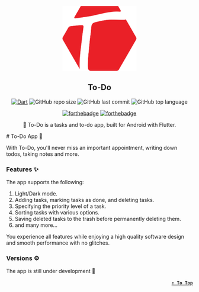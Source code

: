 <div align="center">

<img src="https://github.com/Hossam-Sayed/fancy-todo-app/blob/master/to_do_logo.svg" width="200"/>


## To-Do

[![Dart](https://github.com/Hossam-Sayed/fancy-todo-app/actions/workflows/dart.yml/badge.svg)](https://github.com/Hossam-Sayed/fancy-todo-app/actions/workflows/dart.yml) ![GitHub repo size](https://img.shields.io/github/repo-size/Hossam-Sayed/fancy-todo-app) ![GitHub last commit](https://img.shields.io/github/last-commit/Hossam-Sayed/fancy-todo-app) ![GitHub top language](https://img.shields.io/github/languages/top/Hossam-Sayed/fancy-todo-app)

  
[![forthebadge](https://forthebadge.com/images/badges/built-with-love.svg)](https://forthebadge.com) [![forthebadge](https://forthebadge.com/images/badges/built-for-android.svg)](https://forthebadge.com)

📝 To-Do is a tasks and to-do app, built for Android with Flutter.
</div>
<!-- 
<div align=right>

**[`↑ To Top`](#top)**
</div>
-->
# To-Do App 📝

With To-Do, you'll never miss an important appointment, writing down todos, taking notes and more.

### Features :sparkles:

The app supports the following:
1. Light/Dark mode.
2. Adding tasks, marking tasks as done, and deleting tasks.
3. Specifying the priority level of a task.
4. Sorting tasks with various options.
5. Saving deleted tasks to the trash before permanently deleting them.
6. and many more...

You experience all features while enjoying a high quality software design and smooth performance with no glitches.
  
### Versions ⚙

The app is still under development 🚧
  
<div align=right>

**[`↑ To Top`](#top)**
</div>

